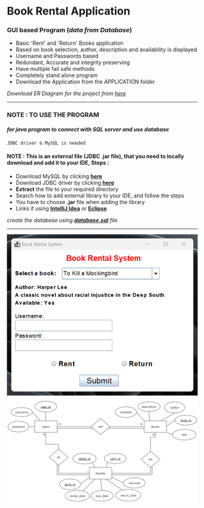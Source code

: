 # Book Rental Application

### GUI based Program (*data from Database*)
- Basic 'Rent' and 'Return' Books application
- Based on book selection, author, description and availability is displayed
- Username and Passwords based
- Redundant, Accurate and integrity preserving
- Have multiple fail safe methods
- Completely stand alone program
- Download the Application from the APPLICATION folder

*Download ER Diagram for the project from [here](https://github.com/Phantom-fs/Phantom-fs/blob/main/Media/ER%20Diagram.jpg)*

----

### NOTE : TO USE THE PROGRAM

#### *for java program to connect with SQL server and use database*

    JDBC driver & MySQL is needed

#### NOTE : This is an external file (JDBC .jar file), that you need to locally download and add it to your IDE, Steps :

* Download MySQL by clicking [**here**](https://dev.mysql.com/downloads/)
* Download JDBC driver by clicking [**here**](https://learn.microsoft.com/en-us/sql/connect/jdbc/download-microsoft-jdbc-driver-for-sql-server?view=sql-server-ver16)
* **Extract** the file to your required directory
* Search how to add external library to your IDE, and follow the steps
* You have to choose **.jar** file when adding the library
* Links if using [**IntelliJ Idea**](https://www.geeksforgeeks.org/how-to-add-external-jar-file-to-an-intellij-idea-project/) or [**Eclipse**](http://mathcenter.oxford.emory.edu/site/cs170/externalLib/)

*create the database using [**database.sql**](https://github.com/Phantom-fs/Projects/blob/main/Book%20Rental%20Application/src/database.sql) file*

----
<p align="center">
<img align="center" src="https://github.com/Phantom-fs/Phantom-fs/blob/main/Media/Application.png">
</p>

<p align="center">
<img align="center" src="https://github.com/Phantom-fs/Phantom-fs/blob/main/Media/ER%20Diagram.jpg">
</p>

